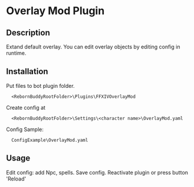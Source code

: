 # Overlay Mod Plugin

## Description

Extand default overlay. 
You can edit overlay objects by editing config in runtime.

## Installation

Put files to bot plugin folder.

```
  <RebornBuddyRootFolder>\Plugins\FFXIVOverlayMod
```

Create config at
```
  <RebornBuddyRootFolder>\Settings\<character name>\OverlayMod.yaml
```

Config Sample:

```
  ConfigExample\OverlayMod.yaml
```

## Usage
 
Edit config: add Npc, spells. Save config. Reactivate plugin or press button 'Reload'

